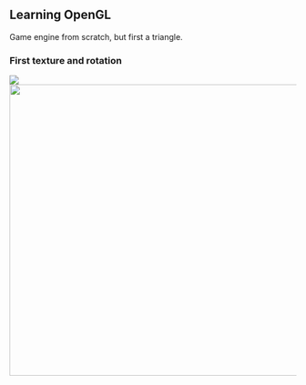 ## Learning OpenGL
Game engine from scratch, but first a triangle.

### First texture and rotation
![](rotatingtexture.gif)
<img src="rotatingtexture.gif" width="512">
